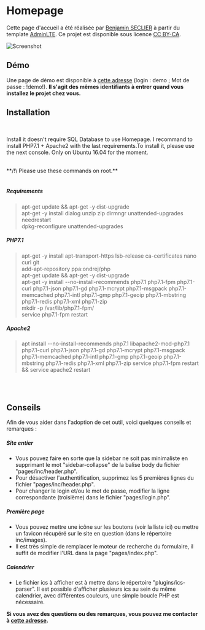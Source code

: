 # Homepage
Cette page d'accueil a été réalisée par [Benjamin SECLIER](http://generation-linux.fr) à partir du template [AdminLTE](https://almsaeedstudio.com/preview).
Ce projet est disponible sous licence [CC BY-CA](http://creativecommons.org/licenses/by-sa/3.0/deed.fr).

![Screenshot](https://github.com/bseclier/homepage/raw/master/pages/inc/images/screenshot.jpg)

## Démo
Une page de démo est disponible à [cette adresse](http://generation-linux.fr/homepage) (login : demo ; Mot de passe : !demo!).
**Il s'agit des mêmes identifiants à entrer quand vous installez le projet chez vous.**

<b> Installation </b>
------
</br>

Install it doesn't require SQL Database to use Homepage. I recommand to install PHP7.1 + Apache2 with the last requirements.To install it, please use the next console. Only on Ubuntu 16.04 for the moment.

</br>
**/!\ Please use these commands on root.**
</br>
</br>

##### Requirements
> apt-get update && apt-get -y dist-upgrade </br>
> apt-get -y install dialog unzip zip dirmngr unattended-upgrades needrestart</br>
> dpkg-reconfigure unattended-upgrades

##### PHP7.1
> apt-get -y install apt-transport-https lsb-release ca-certificates nano curl git</br>
> add-apt-repository ppa:ondrej/php</br>
> apt-get update && apt-get -y dist-upgrade</br>
> apt-get -y install --no-install-recommends php7.1 php7.1-fpm php7.1-curl php7.1-json php7.1-gd php7.1-mcrypt php7.1-msgpack php7.1-memcached php7.1-intl php7.1-gmp php7.1-geoip php7.1-mbstring php7.1-redis php7.1-xml php7.1-zip</br>
> mkdir -p /var/lib/php7.1-fpm/</br>
> service php7.1-fpm restart</br>

##### Apache2
> apt install --no-install-recommends php7.1 libapache2-mod-php7.1 php7.1-curl php7.1-json php7.1-gd php7.1-mcrypt php7.1-msgpack php7.1-memcached php7.1-intl php7.1-gmp php7.1-geoip php7.1-mbstring php7.1-redis php7.1-xml php7.1-zip
> service php7.1-fpm restart && service apache2 restart

</br>
</br>

## Conseils
Afin de vous aider dans l'adoption de cet outil, voici quelques conseils et remarques :

##### Site entier
- Vous pouvez faire en sorte que la sidebar ne soit pas minimaliste en supprimant le mot "sidebar-collapse" de la balise body du fichier "pages/inc/header.php".
- Pour désactiver l'authentification, supprimez les 5 premières lignes du fichier "pages/inc/header.php".
- Pour changer le login et/ou le mot de passe, modifier la ligne correspondante (troisième) dans le fichier "pages/login.php".

##### Première page
- Vous pouvez mettre une icône sur les boutons (voir la liste ici) ou mettre un favicon récupéré sur le site en question (dans le répertoire inc/images).
- Il est très simple de remplacer le moteur de recherche du formulaire, il suffit de modifier l'URL dans la page "pages/index.php".

##### Calendrier
- Le fichier ics à afficher est à mettre dans le répertoire "plugins/ics-parser". Il est possible d'afficher plusieurs ics au sein du même calendrier, avec différentes couleurs, une simple boucle PHP est nécessaire.


**Si vous avez des questions ou des remarques, vous pouvez me contacter à [cette adresse](http://blog.elob.fr/index.php?contact).**
